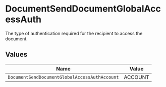 # DocumentSendDocumentGlobalAccessAuth

The type of authentication required for the recipient to access the document.


## Values

| Name                                          | Value                                         |
| --------------------------------------------- | --------------------------------------------- |
| `DocumentSendDocumentGlobalAccessAuthAccount` | ACCOUNT                                       |